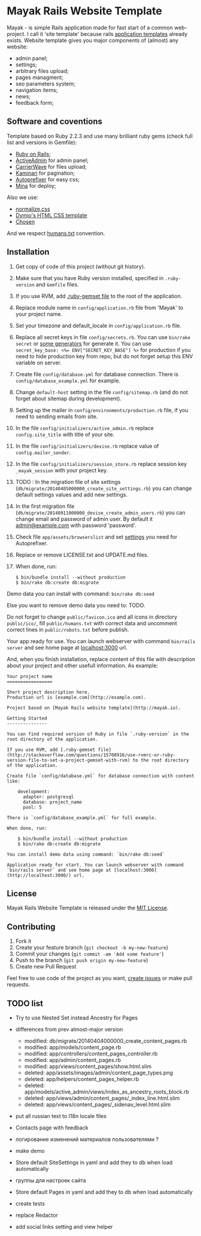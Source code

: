 Mayak Rails Website Template
============================

Mayak - is simple Rails application made for fast start of a common web-project. I call it 'site template' because rails [application templates](http://guides.rubyonrails.org/rails_application_templates.html) already exists. Website template gives you major components of (almost) any website:

* admin panel;
* settings;
* arbitrary files upload;
* pages managment;
* seo parameters system;
* navigation items;
* news;
* feedback form;


Software and coventions
-----------------------

Template based on Ruby 2.2.3 and use many brilliant ruby gems (check full list and versions in Gemfile):

* [Ruby on Rails](http://rubyonrails.org/);
* [ActiveAdmin](http://activeadmin.info/) for admin panel;
* [CarrierWave](https://github.com/carrierwaveuploader/carrierwave) for files upload;
* [Kaminari](https://github.com/amatsuda/kaminari) for pagination;
* [Autoprefixer](https://github.com/postcss/autoprefixer) for easy css;
* [Mina](http://nadarei.co/mina/) for deploy;

Also we use:

* [normalize.css](http://necolas.github.io/normalize.css/)
* [Dymio's HTML CSS template](https://github.com/dymio/html-css-template)
* [Chosen](http://harvesthq.github.io/chosen/)

And we respect [humans.txt](http://humanstxt.org/) convention.


Installation
------------

1. Get copy of code of this project (without git history).

2. Make sure that you have Ruby version installed, specified in `.ruby-version` and `Gemfile` files.

3. If you use RVM, add [.ruby-gemset file](http://stackoverflow.com/questions/15708916/use-rvmrc-or-ruby-version-file-to-set-a-project-gemset-with-rvm) to the root of the application.

4. Replace module name in `config/application.rb` file from 'Mayak' to your project name.

5. Set your timezone and default_locale in `config/application.rb` file.

6. Replace all secret keys in file `config/secrets.rb`. You can use `bin/rake secret` or [some generators](http://www.andrewscompanies.com/tools/wep.asp) for generate it. You can use `secret_key_base: <%= ENV["SECRET_KEY_BASE"] %>` for production if you need to hide production key from repo, but do not forget setup this ENV variable on server.

7. Create file `config/database.yml` for database connection. There is `config/database_example.yml` for example.

8. Change `default-host` setting in the file `config/sitemap.rb` (and do not forget about sitemap during development).

9. Setting up the mailer in `config/environments/production.rb` file, if you need to sending emails from site.

10. In the file `config/initializers/active_admin.rb` replace `config.site_title` with title of your site.

11. In the file `config/initializers/devise.rb` replace value of `config.mailer_sender`.

12. In the file `config/initializers/session_store.rb` replace session key `_mayak_session` with your project key.

13. TODO : In the migration file of site settings (`db/migrate/20140405000000_create_site_settings.rb`) you can change default settings values and add new settings.

14. In the first migration file (`db/migrate/20140911000000_devise_create_admin_users.rb`) you can change email and password of admin user. By default it admin@example.com with password 'password'.

15. Check file `app/assets/browserslist` and set [settings](https://github.com/ai/browserslist#queries) you need for Autoprefixer.

16. Replace or remove LICENSE.txt and UPDATE.md files.

17. When done, run:

    ```
    $ bin/bundle install --without production
    $ bin/rake db:create db:migrate
    ```

Demo data you can install with command: `bin/rake db:seed`

Else you want to remove demo data you need to: TODO.

Do not forget to change `public/favicon.ico` and all icons in directory `public/ico/`, fill `public/humans.txt` with correct data and uncomment correct lines in `public/robots.txt` before publish.

Your app ready for use. You can launch webserver with command `bin/rails server` and see home page at [localhost:3000](http://localhost:3000/) url.

And, when you finish installation, replace content of this file with description about your project and other usefull information.
As example:

    Your project name
    =================

    Short project description here.
    Production url is [example.com](http://example.com).

    Project based on [Mayak Rails website template](http://mayak.io).

    Getting Started
    ---------------

    You can find required version of Ruby in file `.ruby-version` in the root directory of the application.

    If you use RVM, add [.ruby-gemset file](http://stackoverflow.com/questions/15708916/use-rvmrc-or-ruby-version-file-to-set-a-project-gemset-with-rvm) to the root directory of the application.

    Create file `config/database.yml` for database connection with content like:

        development:
          adapter: postgresql
          database: project_name
          pool: 5

    There is `config/database_example.yml` for full example.

    When done, run:

        $ bin/bundle install --without production
        $ bin/rake db:create db:migrate

    You can install demo data using command: `bin/rake db:seed`

    Application ready for start. You can launch webserver with command `bin/rails server` and see home page at [localhost:3000](http://localhost:3000/) url.


License
-------
Mayak Rails Website Template is released under the [MIT License](LICENSE).


Contributing
------------

1. Fork it
2. Create your feature branch (`git checkout -b my-new-feature`)
3. Commit your changes (`git commit -am 'Add some feature'`)
4. Push to the branch (`git push origin my-new-feature`)
5. Create new Pull Request


Feel free to use code of the project as you want, [create issues](https://github.com/dymio/mayak/issues) or make pull requests.




TODO list
---------

- Try to use Nested Set instead Ancestry for Pages

- differences from prev almost-major version
  - modified:   db/migrate/20140404000000_create_content_pages.rb
  - modified:   app/models/content_page.rb
  - modified:   app/controllers/content_pages_controller.rb
  - modified:   app/admin/content_pages.rb
  - modified:   app/views/content_pages/show.html.slim
  - deleted:    app/assets/images/admin/content_page_types.png
  - deleted:    app/helpers/content_pages_helper.rb
  - deleted:    app/models/active_admin/views/index_as_ancestry_roots_block.rb
  - deleted:    app/views/admin/content_pages/_index_line.html.slim
  - deleted:    app/views/content_pages/_sidenav_level.html.slim

- put all russian text to I18n locale files

- Contacts page with feedback

- логирование изменений материалов пользователями ?

- make demo

- Store default SiteSettings in yaml and add they to db when load automatically

- группы для настроек сайта

- Store default Pages in yaml and add they to db when load automatically

- create tests

- replace Redactor

- add social links setting and view helper
